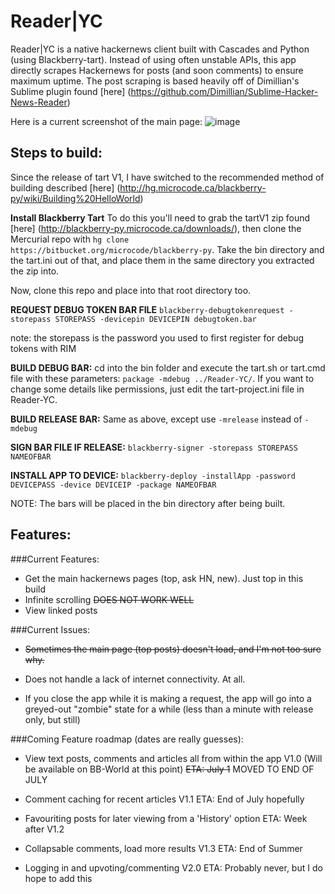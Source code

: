 Reader|YC
=========

Reader|YC is a native hackernews client built with Cascades and Python (using Blackberry-tart). Instead of using often unstable APIs, this app directly scrapes Hackernews for posts (and soon comments) to ensure maximum uptime. 
The post scraping is based heavily off of Dimillian's Sublime plugin found [here] (https://github.com/Dimillian/Sublime-Hacker-News-Reader)

Here is a current screenshot of the main page:
![image](https://raw.github.com/krruzic/Reader-YC/master/screenshot.png)

## Steps to build:
Since the release of tart V1, I have switched to the recommended method of building described [here] (http://hg.microcode.ca/blackberry-py/wiki/Building%20HelloWorld)


**Install Blackberry Tart**
To do this you'll need to grab the tartV1 zip found [here] (http://blackberry-py.microcode.ca/downloads/), then clone the Mercurial repo with `hg clone https://bitbucket.org/microcode/blackberry-py`. Take the bin directory and the tart.ini out of that, and place them in the same directory you extracted the zip into.

Now, clone this repo and place into that root directory too.

**REQUEST DEBUG TOKEN BAR FILE**
`blackberry-debugtokenrequest -storepass STOREPASS -devicepin DEVICEPIN debugtoken.bar`

note: the storepass is the password you used to first register for debug tokens with RIM


**BUILD DEBUG BAR:**
cd into the bin folder and execute the tart.sh or tart.cmd file with these parameters: `package -mdebug ../Reader-YC/`. If you want to change some details like permissions, just edit the tart-project.ini file in Reader-YC.

**BUILD RELEASE BAR:**
Same as above, except use `-mrelease` instead of `-mdebug`

**SIGN BAR FILE IF RELEASE:**
`blackberry-signer -storepass STOREPASS NAMEOFBAR`

**INSTALL APP TO DEVICE:**
`blackberry-deploy -installApp -password DEVICEPASS -device DEVICEIP -package NAMEOFBAR`


NOTE: The bars will be placed in the bin directory after being built.


## Features:
###Current Features:
* Get the main hackernews pages (top, ask HN, new). Just top in this build
* Infinite scrolling ~~DOES NOT WORK WELL~~
* View linked posts

###Current Issues:
* ~~Sometimes the main page (top posts) doesn't load, and I'm not too sure why.~~

* Does not handle a lack of internet connectivity. At all.

* If you close the app while it is making a request, the app will go into a greyed-out "zombie" state for a while (less than a minute with release only, but still)

###Coming Feature roadmap (dates are really guesses):
* View text posts, comments and articles all from within the app V1.0 (Will be available on BB-World at this point)
  ~~ETA: July 1~~ MOVED TO END OF JULY
  
* Comment caching for recent articles  V1.1
	ETA: End of July hopefully
	
* Favouriting posts for later viewing from a 'History' option
	ETA: Week after V1.2
	
* Collapsable comments, load more results V1.3
	ETA: End of Summer
	
* Logging in and upvoting/commenting V2.0
	ETA: Probably never, but I do hope to add this

